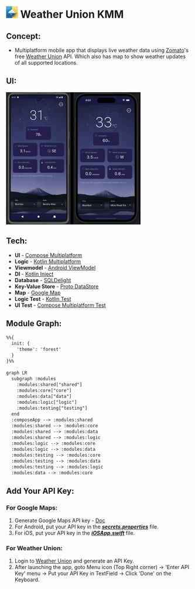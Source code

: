 # <img src="https://github.com/areebmomin/Weather-Union-KMM/blob/main/iosApp/iosApp/Assets.xcassets/AppIcon.appiconset/app_logo.png" width="32" height="32" alt="App Logo"> Weather Union KMM

## Concept:
- Multiplatform mobile app that displays live weather data using [Zomato](https://www.zomato.com/)'s free [Weather Union](https://www.weatherunion.com/) API. Which also has map to show weather updates of all supported locations.

## UI:
![Weather Union KMM UI Recording](https://github.com/areebmomin/Weather-Union-KMM/blob/main/assets/Weather%20Union%20Recording.gif)

## Tech:
- **UI** - [Compose Multiplatform](https://www.jetbrains.com/compose-multiplatform/)
- **Logic** - [Kotlin Multiplatform](https://kotlinlang.org/docs/multiplatform.html)
- **Viewmodel** - [Android ViewModel](https://www.jetbrains.com/help/kotlin-multiplatform-dev/compose-viewmodel.html)
- **DI** - [Kotlin Inject](https://github.com/evant/kotlin-inject)
- **Database** - [SQLDelight](https://sqldelight.github.io/sqldelight/2.0.2/multiplatform_sqlite/)
- **Key-Value Store** - [Proto DataStore](https://medium.com/@aribmomin111/unlocking-proto-datastore-magic-in-kmm-d397f40a0805)
- **Map** - [Google Map](https://medium.com/@aribmomin111/google-maps-in-compose-multiplatform-4db4badffb6f)
- **Logic Test** - [Kotlin Test](https://kotlinlang.org/api/latest/kotlin.test/)
- **UI Test** - [Compose Multiplatform Test](https://www.jetbrains.com/help/kotlin-multiplatform-dev/compose-test.html)

## Module Graph:

```mermaid
%%{
  init: {
    'theme': 'forest'
  }
}%%

graph LR
  subgraph :modules
    :modules:shared["shared"]
    :modules:core["core"]
    :modules:data["data"]
    :modules:logic["logic"]
    :modules:testing["testing"]
  end
  :composeApp --> :modules:shared
  :modules:shared --> :modules:core
  :modules:shared --> :modules:data
  :modules:shared --> :modules:logic
  :modules:logic --> :modules:core
  :modules:logic --> :modules:data
  :modules:testing --> :modules:core
  :modules:testing --> :modules:data
  :modules:testing --> :modules:logic
  :modules:data --> :modules:core
```
## Add Your API Key:

### For Google Maps:
1) Generate Google Maps API key - [Doc](https://developers.google.com/maps/get-started#api-key)
2) For Android, put your API key in the [***secrets.properties***](https://github.com/areebmomin/Weather-Union-KMM/blob/main/secrets.properties) file.
3) For iOS, put your API key in the [***iOSApp.swift***](https://github.com/areebmomin/Weather-Union-KMM/blob/main/iosApp/iosApp/iOSApp.swift) file.

### For Weather Union:
1) Login to [Weather Union](https://www.weatherunion.com/) and generate an API Key.
2) After launching the app, goto Menu icon (Top Right corner) -> 'Enter API Key' menu -> Put your API Key in TextField -> Click 'Done' on the Keyboard.
 
